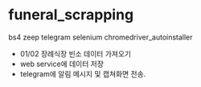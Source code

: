 # funeral_scrapping



bs4
zeep 
telegram 
selenium 
chromedriver_autoinstaller

- 01/02 장례식장 빈소 데이터 가져오기
- web service에 데이터 저장
- telegram에 알림 메시지 및 캡쳐화면 전송.

